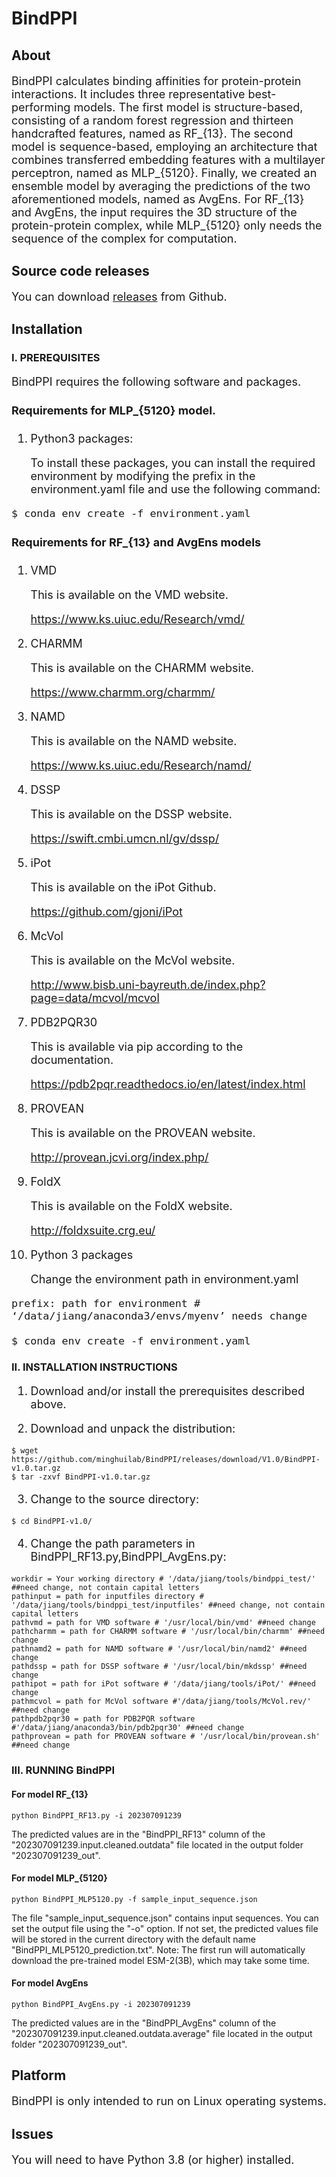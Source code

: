 # BindPPI
## About
<font size=4>

BindPPI calculates binding affinities for protein-protein interactions. It includes three representative best-performing models. The first model is structure-based, consisting of a random forest regression and thirteen handcrafted features, named as RF_{13}. The second model is sequence-based, employing an architecture that combines transferred embedding features with a multilayer perceptron, named as MLP_{5120}. Finally, we created an ensemble model by averaging the predictions of the two aforementioned models, named as AvgEns. For RF_{13} and AvgEns, the input requires the 3D structure of the protein-protein complex, while MLP_{5120} only needs the sequence of the complex for computation.

</font>

## Source code releases
<font size=4> 
  
You can download [releases](https://github.com/minghuilab/BindPPI/releases/tag/V1.0) from Github.

</font>

## Installation

### I. PREREQUISITES

<font size=4>

BindPPI requires the following software and packages.

#### Requirements for MLP_{5120} model.

1. Python3 packages: 

    To install these packages, you can install the required environment by modifying the prefix in the environment.yaml file and use the following command:

```
$ conda env create -f environment.yaml
```

#### Requirements for RF_{13} and AvgEns models 

1. VMD

   This is available on the VMD website.

   https://www.ks.uiuc.edu/Research/vmd/

2. CHARMM

   This is available on the CHARMM website.

   https://www.charmm.org/charmm/

3. NAMD

   This is available on the NAMD website.

   https://www.ks.uiuc.edu/Research/namd/

4. DSSP

   This is available on the DSSP website.

   https://swift.cmbi.umcn.nl/gv/dssp/

5. iPot

   This is available on the iPot Github.

   https://github.com/gjoni/iPot

6. McVol

   This is available on the McVol website.

   http://www.bisb.uni-bayreuth.de/index.php?page=data/mcvol/mcvol

7. PDB2PQR30

   This is available via pip according to the documentation.

   https://pdb2pqr.readthedocs.io/en/latest/index.html

8. PROVEAN

   This is available on the PROVEAN website.

   http://provean.jcvi.org/index.php/

9. FoldX

   This is available on the FoldX website.

   http://foldxsuite.crg.eu/

10. Python 3 packages

    Change the environment path in environment.yaml
    

```
prefix: path for environment # ‘/data/jiang/anaconda3/envs/myenv’ needs change

$ conda env create -f environment.yaml
```

</font>

### II. INSTALLATION INSTRUCTIONS

<font size=4>

1. Download and/or install the prerequisites described above.

2. Download and unpack the distribution:

</font>

```
$ wget https://github.com/minghuilab/BindPPI/releases/download/V1.0/BindPPI-v1.0.tar.gz
$ tar -zxvf BindPPI-v1.0.tar.gz
```

<font size=4>

3. Change to the source directory:

</font>

```
$ cd BindPPI-v1.0/
```

<font size=4>

4. Change the path parameters in BindPPI_RF13.py,BindPPI_AvgEns.py:

</font>

```
workdir = Your working directory # '/data/jiang/tools/bindppi_test/' ##need change, not contain capital letters
pathinput = path for inputfiles directory # '/data/jiang/tools/bindppi_test/inputfiles' ##need change, not contain capital letters
pathvmd = path for VMD software # '/usr/local/bin/vmd' ##need change
pathcharmm = path for CHARMM software # '/usr/local/bin/charmm' ##need change
pathnamd2 = path for NAMD software # '/usr/local/bin/namd2' ##need change
pathdssp = path for DSSP software # '/usr/local/bin/mkdssp' ##need change
pathipot = path for iPot software # '/data/jiang/tools/iPot/' ##need change
pathmcvol = path for McVol software #'/data/jiang/tools/McVol.rev/' ##need change
pathpdb2pqr30 = path for PDB2PQR software #'/data/jiang/anaconda3/bin/pdb2pqr30' ##need change
pathprovean = path for PROVEAN software # '/usr/local/bin/provean.sh' ##need change
```

### III. RUNNING BindPPI

#### For model RF_{13}
```
python BindPPI_RF13.py -i 202307091239
```
The predicted values are in the "BindPPI_RF13" column of the "202307091239.input.cleaned.outdata" file located in the output folder "202307091239_out".

#### For model MLP_{5120}
```
python BindPPI_MLP5120.py -f sample_input_sequence.json
```
The file "sample_input_sequence.json" contains input sequences. You can set the output file using the "-o" option. If not set, the predicted values file will be stored in the current directory with the default name "BindPPI_MLP5120_prediction.txt". Note: The first run will automatically download the pre-trained model ESM-2(3B), which may take some time.

#### For model AvgEns
```
python BindPPI_AvgEns.py -i 202307091239
```
The predicted values are in the "BindPPI_AvgEns" column of the "202307091239.input.cleaned.outdata.average" file located in the output folder "202307091239_out".

## Platform

<font size=4>

BindPPI is only intended to run on Linux operating systems.

</font>

## Issues

<font size=4>

You will need to have Python 3.8 (or higher) installed.

</font>
